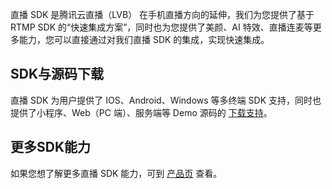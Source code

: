 直播 SDK 是腾讯云直播（LVB） 在手机直播方向的延伸，我们为您提供了基于 RTMP SDK 的“快速集成方案”，同时也为您提供了美颜、AI 特效、直播连麦等更多能力，您可以直接通过对我们直播 SDK 的集成，实现快速集成。

## SDK与源码下载
直播 SDK 为用户提供了 IOS、Android、Windows 等多终端 SDK 支持，同时也提供了小程序、Web（PC 端）、服务端等 Demo 源码的 [下载支持](https://cloud.tencent.com/document/product/454/7873#XiaoChengXu)。

## 更多SDK能力
如果您想了解更多直播 SDK 能力，可到 [产品页](https://cloud.tencent.com/product/mlvb) 查看。

